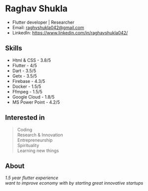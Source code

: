 # Raghav Shukla
- Flutter developer | Researcher
- Email: raghvshukla042@gmail.com
- LinkedIn: https://www.linkedin.com/in/raghavshukla042/

## Skills
- Html & CSS - 3.8/5
- Flutter - 4/5
- Dart - 3.5/5
- Getx - 3.5/5
- Firebase - 4.3/5
- Docker - 1.5/5
- Ffmpeg - 1.5/5
- Google Cloud - 1.8/5
- MS Power Point - 4.2/5

## Interested in
> Coding<br>
> Research & Innovation<br>
> Entrepreneurship<br>
> Spirituality<br>
> Learning new things<br>

## About
_1.5 year flutter experience_<br>
_want to improve economy with by starting great innovative startups_
